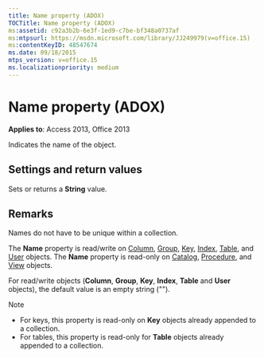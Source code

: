 ```yaml
---
title: Name property (ADOX)
TOCTitle: Name property (ADOX)
ms:assetid: c92a3b2b-6e3f-1ed9-c7be-bf348a0737af
ms:mtpsurl: https://msdn.microsoft.com/library/JJ249979(v=office.15)
ms:contentKeyID: 48547674
ms.date: 09/18/2015
mtps_version: v=office.15
ms.localizationpriority: medium
---
```


# Name property (ADOX)

**Applies to**: Access 2013, Office 2013

Indicates the name of the object.

## Settings and return values

Sets or returns a **String** value.

## Remarks

Names do not have to be unique within a collection.

The **Name** property is read/write on [Column](column-object-adox.md), [Group](group-object-adox.md), [Key](key-object-adox.md), [Index](index-object-adox.md), [Table](table-object-adox.md), and [User](user-object-adox.md) objects. The **Name** property is read-only on [Catalog](catalog-object-adox.md), [Procedure](procedure-object-adox.md), and [View](view-object-adox.md) objects.

For read/write objects (**Column**, **Group**, **Key**, **Index**, **Table** and **User** objects), the default value is an empty string ("").

> [!NOTE]
> - For keys, this property is read-only on **Key** objects already appended to a collection.
> - For tables, this property is read-only for **Table** objects already appended to a collection.



